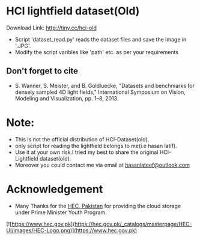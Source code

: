 # HCI lightfield dataset(Old)
Download Link: http://tiny.cc/hci-old

* Script 'dataset_read.py' reads the dataset files  and save the image in '.JPG'. 
*  Modify the script varibles like 'path'  etc. as per your requirements
## Don't forget to cite 
 * S. Wanner, S. Meister, and B. Goldluecke, "Datasets and benchmarks for densely sampled 4D light fields," International Symposium on Vision, Modeling and Visualization, pp. 1–8, 2013.

# Note:
  * This is not the official distribution of HCI-Dataset(old).
  * only script for  reading the lightfield belongs to me(i.e hasan latif).
  * Use it at your own risk.I tried my best to share the original HCI- Lightfield dataset(old).
  * Moreover you could contact me via email at hasanlateef@outlook.com
# Acknowledgement 
   
  * Many Thanks for the [HEC, Pakistan](https://hec.gov.pk) for providing the cloud storage under Prime Minister Youth Program. 

[![https://www.hec.gov.pk](https://hec.gov.pk/_catalogs/masterpage/HEC-UI/images/HEC-Logo.png)](https://www.hec.gov.pk)
 

